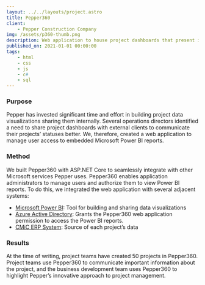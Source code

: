 ```yaml
---
layout: ../../layouts/project.astro
title: Pepper360
client:
    - Pepper Construction Company
img: /assets/p360-thumb.png
description: Web application to house project dashboards that present important information to clients and trade partners.
published_on: 2021-01-01 00:00:00
tags:
    - html
    - css
    - js
    - c#
    - sql
---
```


### Purpose

Pepper has invested significant time and effort in building project data visualizations sharing them internally. Several operations directors identified a need to share project dashboards with external clients to communicate their projects’ statuses better. We, therefore, created a web application to manage user access to embedded Microsoft Power BI reports.

### Method

We built Pepper360 with ASP.NET Core to seamlessly integrate with other Microsoft services Pepper uses. Pepper360 enables application administrators to manage users and authorize them to view Power BI reports. To do this, we integrated the web application with several adjacent systems:

-   [Microsoft Power BI](https://powerbi.microsoft.com/en-us/): Tool for building and sharing data visualizations
-   [Azure Active Directory](https://azure.microsoft.com/en-us/services/active-directory/#overview): Grants the Pepper360 web application permission to access the Power BI reports.
-   [CMiC ERP System](https://cmicglobal.com): Source of each project’s data

### Results

At the time of writing, project teams have created 50 projects in Pepper360. Project teams use Pepper360 to communicate important information about the project, and the business development team uses Pepper360 to highlight Pepper’s innovative approach to project management.
